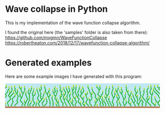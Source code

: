 # Wave collapse in Python

This is my implementation of the wave function collapse algorithm.

I found the original here (the 'samples' folder is also taken from there): https://github.com/mxgmn/WaveFunctionCollapse
https://robertheaton.com/2018/12/17/wavefunction-collapse-algorithm/

# Generated examples

Here are some example images I have generated with this program:

<img 
src="https://raw.githubusercontent.com/Ricardicus/wavefunc-collapse/master/generated_examples/moreflowers.png"></img>




